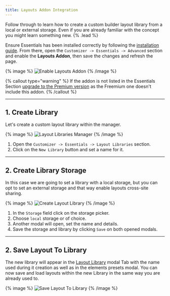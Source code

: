 ```yaml
---
title: Layouts Addon Integration
---
```


Follow through to learn how to create a custom builder layout library from a local or external storage. Even if you are already familiar with the concept you might learn something new. {% .lead %}

Ensure Essentials has been installed correctly by following the [installation guide](/essentials-for-yootheme-pro/integration#installation). From there, open the `Customizer -> Essentials -> Advanced` section and enable the **Layouts Addon**, then save the changes and refresh the page.

{% image %}
![Enable Layouts Addon](/assets/ytp/layouts/integration/enable-addon.gif)
{% /image %}

{% callout type="warning" %}
If the addon is not listed in the Essentials Section [upgrade to the Premium version](/essentials-for-yootheme-pro/integration#upgrade-to-premium) as the Freemium one doesn't include this addon.
{% /callout %}

---

## 1. Create Library

Let's create a custom layout library within the manager.

{% image %}
![Layout Libraries Manager](/assets/ytp/layout-libraries-manager.gif)
{% /image %}

1. Open the `Customizer -> Essentials -> Layout Libraries` section.
1. Click on the `New Library` button and set a name for it.

---

## 2. Create Library Storage

In this case we are going to set a library with a local storage, but you can opt to set an external storage and that way enable layouts cross-site sharing.

{% image %}
![Create Layout Library](/assets/ytp/layouts/integration/create-library.gif)
{% /image %}

1. In the `Storage` field click on the storage picker.
1. Choose `local` storage or of choice.
1. Another modal will open, set the name and details.
1. Save the storage and library by clicking `Save` on both opened modals.

---

## 2. Save Layout To Library

The new library will appear in the [Layout Library](https://yootheme.com/support/yootheme-pro/joomla/layout-library) modal Tab with the name used during it creation as well as in the elements presets modal. You can now save and load layouts within the new Library in the same way you are already used to.

{% image %}
![Save Layout To Library](/assets/ytp/layouts/integration/save-to-library.gif)
{% /image %}
